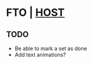 # FTO | [HOST](https://familyfriendlymikey.github.io/fto)

## TODO
- Be able to mark a set as done
- Add text animations?
